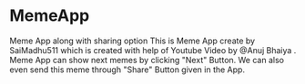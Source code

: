 # MemeApp
Meme App along with sharing option
This is Meme App create by SaiMadhu511 which is created with help of Youtube Video by @Anuj Bhaiya .
Meme App can show next memes by clicking "Next" Button.
We can also even send this meme through "Share" Button given in the App.
